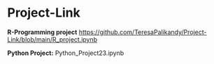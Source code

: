 # Project-Link
**R-Programming project**
https://github.com/TeresaPalikandy/Project-Link/blob/main/R_project.ipynb

**Python Project:**
Python_Project23.ipynb
